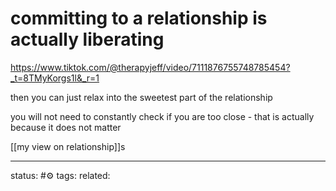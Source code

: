 # committing to a relationship is actually liberating

https://www.tiktok.com/@therapyjeff/video/7111876755748785454?_t=8TMyKorgs1l&_r=1

then you can just relax into the sweetest part of the relationship

you will not need to constantly check if you are too close - that is actually because it does not matter

[[my view on relationship]]s

---
status: #⚙️ 
tags: 
related: 
